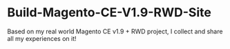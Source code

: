 Build-Magento-CE-V1.9-RWD-Site
==============================

Based on my real world Magento CE v1.9 + RWD project, I collect and share all my experiences on it!


